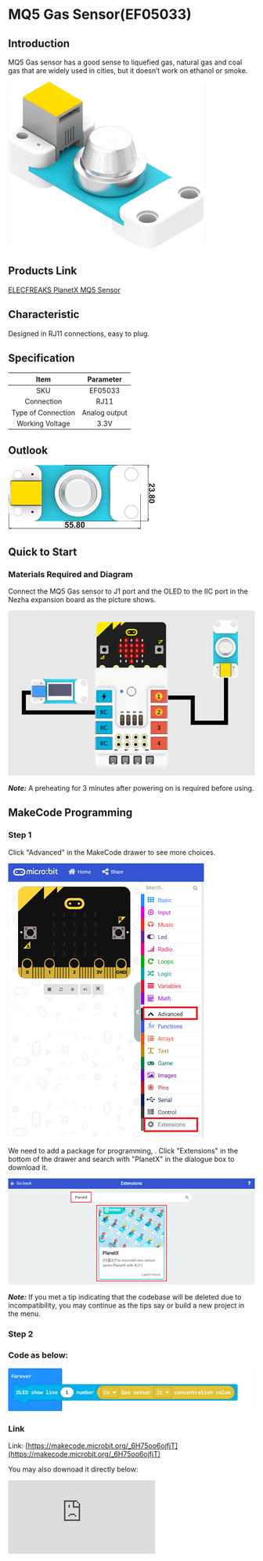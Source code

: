 # MQ5 Gas Sensor(EF05033)

## Introduction

MQ5 Gas sensor has a good sense to liquefied gas, natural gas and coal gas that are widely used in cities, but it doesn’t work on ethanol or smoke.

![](./images/05033_01.png)

## Products Link

[ELECFREAKS PlanetX MQ5 Sensor](https://shop.elecfreaks.com/products/elecfreaks-planetx-mq5-sensor?_pos=1&_sid=71ef73528&_ss=r)

## Characteristic


 Designed in RJ11 connections, easy to plug.

## Specification


Item | Parameter
:-: | :-:
SKU|EF05033
Connection|RJ11
Type of Connection|Analog output
Working Voltage|3.3V

## Outlook



![](./images/05033_02.png)

## Quick to Start


### Materials Required and Diagram

 Connect the MQ5 Gas sensor to J1 port and the OLED to the IIC port in the Nezha expansion board as the picture shows.


![](./images/05033_03.png)

***Note:*** A preheating for 3 minutes after powering on is required before using.

## MakeCode Programming


### Step 1

Click "Advanced" in the MakeCode drawer to see more choices.

![](./images/05001_04.png)

We need to add a package for programming, . Click "Extensions" in the bottom of the drawer and search with "PlanetX" in the dialogue box to download it.

![](./images/05001_05.png)

***Note:*** If you met a tip indicating that the codebase will be deleted due to incompatibility, you may continue as the tips say or build a new project in the menu.

### Step 2

### Code as below:

![](./images/05033_06.png)


### Link
Link: [https://makecode.microbit.org/_6H75oo6ojfjT](https://makecode.microbit.org/_6H75oo6ojfjT)

You may also downoad it directly below:


<div
    style={{
        position: 'relative',
        paddingBottom: '60%',
        overflow: 'hidden',
    }}
>
    <iframe
        src="https://makecode.microbit.org/_DdAU5d4kMJDh"
        frameborder="0"
        sandbox="allow-popups allow-forms allow-scripts allow-same-origin"
        style={{
            position: 'absolute',
            width: '100%',
            height: '100%',
        }}
    />
</div>


### Result
 The value detected from MQ5 Gas sensor displays on the OLED screen.

## Python Programming


### Step 1

Download the package and unzip it: [PlanetX_MicroPython](https://github.com/lionyhw/PlanetX_MicroPython/archive/master.zip)

Go to  [Python editor](https://python.microbit.org/v/2.0)

![](./images/05001_07.png)

We need to add enum.py and co.py for programming. Click "Load/Save" and then click "Show Files (1)" to see more choices, click "Add file" to add enum.py and co.py from the unzipped package of PlanetX_MicroPython.

![](./images/05001_08.png)
![](./images/05001_09.png)
![](./images/05033_10.png)

### Step 2

### Reference

```
from microbit import *
from enum import *
from co import *
co = CO(J1)
while True:
    display.scroll(co.get_co())
```


### Result
 The value detected from MQ5 Gas sensor displays on the micro:bit.

## Relevant File


## Technique File
